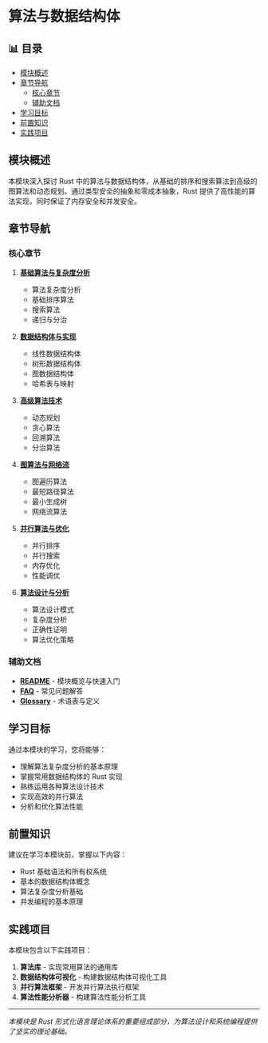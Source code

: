 ﻿# 算法与数据结构体


## 📊 目录

- [模块概述](#模块概述)
- [章节导航](#章节导航)
  - [核心章节](#核心章节)
  - [辅助文档](#辅助文档)
- [学习目标](#学习目标)
- [前置知识](#前置知识)
- [实践项目](#实践项目)


## 模块概述

本模块深入探讨 Rust 中的算法与数据结构体，从基础的排序和搜索算法到高级的图算法和动态规划。通过类型安全的抽象和零成本抽象，Rust 提供了高性能的算法实现，同时保证了内存安全和并发安全。

## 章节导航

### 核心章节

1. **[基础算法与复杂度分析](./01_fundamental_algorithms_and_complexity.md)**
   - 算法复杂度分析
   - 基础排序算法
   - 搜索算法
   - 递归与分治

2. **[数据结构体与实现](./02_data_structures_and_implementations.md)**
   - 线性数据结构体
   - 树形数据结构体
   - 图数据结构体
   - 哈希表与映射

3. **[高级算法技术](./03_advanced_algorithmic_techniques.md)**
   - 动态规划
   - 贪心算法
   - 回溯算法
   - 分治算法

4. **[图算法与网络流](./04_graph_algorithms_and_network_flow.md)**
   - 图遍历算法
   - 最短路径算法
   - 最小生成树
   - 网络流算法

5. **[并行算法与优化](./05_parallel_algorithms_and_optimization.md)**
   - 并行排序
   - 并行搜索
   - 内存优化
   - 性能调优

6. **[算法设计与分析](./06_algorithm_design_and_analysis.md)**
   - 算法设计模式
   - 复杂度分析
   - 正确性证明
   - 算法优化策略

### 辅助文档

- **[README](./README.md)** - 模块概览与快速入门
- **[FAQ](./FAQ.md)** - 常见问题解答
- **[Glossary](./Glossary.md)** - 术语表与定义

## 学习目标

通过本模块的学习，您将能够：

- 理解算法复杂度分析的基本原理
- 掌握常用数据结构体的 Rust 实现
- 熟练运用各种算法设计技术
- 实现高效的并行算法
- 分析和优化算法性能

## 前置知识

建议在学习本模块前，掌握以下内容：

- Rust 基础语法和所有权系统
- 基本的数据结构体概念
- 算法复杂度分析基础
- 并发编程的基本原理

## 实践项目

本模块包含以下实践项目：

1. **算法库** - 实现常用算法的通用库
2. **数据结构体可视化** - 构建数据结构体可视化工具
3. **并行算法框架** - 开发并行算法执行框架
4. **算法性能分析器** - 构建算法性能分析工具

---

*本模块是 Rust 形式化语言理论体系的重要组成部分，为算法设计和系统编程提供了坚实的理论基础。*
